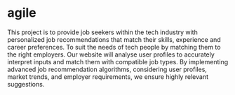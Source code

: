 # agile
This project is to provide job seekers within the tech industry with personalized job recommendations that match their skills, experience and career preferences. 
To suit the needs of tech people by matching them to the right employers. Our website will analyse user profiles to accurately interpret inputs and match them with compatible job types. 
By implementing advanced job recommendation algorithms, considering user profiles, market trends, and employer requirements, we ensure highly relevant suggestions. 
